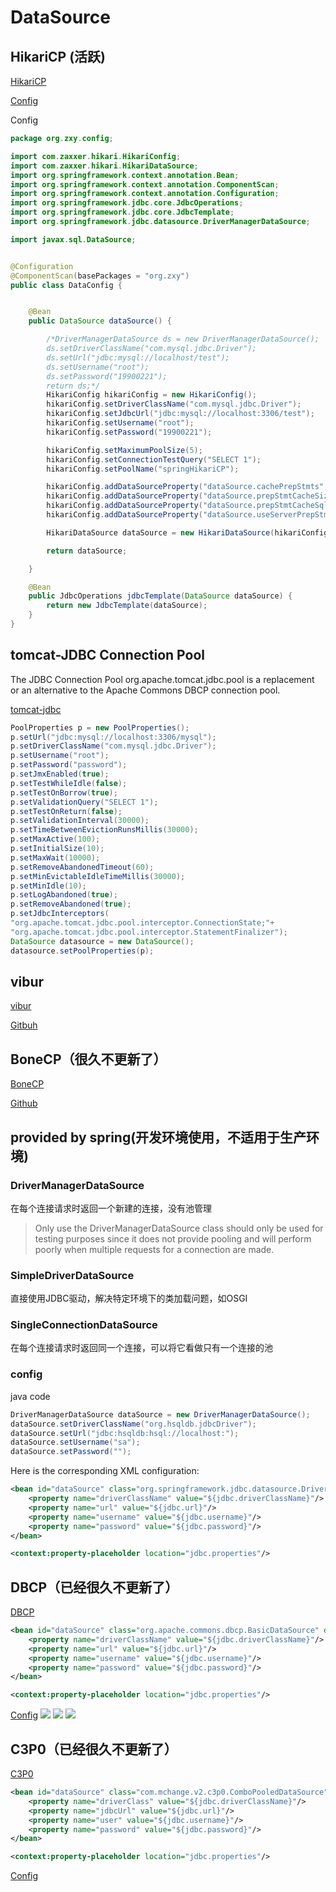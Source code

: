 # DataSource
## HikariCP (活跃)
[HikariCP](https://brettwooldridge.github.io/HikariCP/)

[Config](https://github.com/brettwooldridge/HikariCP#initialization)

Config
```java
package org.zxy.config;

import com.zaxxer.hikari.HikariConfig;
import com.zaxxer.hikari.HikariDataSource;
import org.springframework.context.annotation.Bean;
import org.springframework.context.annotation.ComponentScan;
import org.springframework.context.annotation.Configuration;
import org.springframework.jdbc.core.JdbcOperations;
import org.springframework.jdbc.core.JdbcTemplate;
import org.springframework.jdbc.datasource.DriverManagerDataSource;

import javax.sql.DataSource;


@Configuration
@ComponentScan(basePackages = "org.zxy")
public class DataConfig {


    @Bean
    public DataSource dataSource() {

        /*DriverManagerDataSource ds = new DriverManagerDataSource();
        ds.setDriverClassName("com.mysql.jdbc.Driver");
        ds.setUrl("jdbc:mysql://localhost/test");
        ds.setUsername("root");
        ds.setPassword("19900221");
        return ds;*/
        HikariConfig hikariConfig = new HikariConfig();
        hikariConfig.setDriverClassName("com.mysql.jdbc.Driver");
        hikariConfig.setJdbcUrl("jdbc:mysql://localhost:3306/test");
        hikariConfig.setUsername("root");
        hikariConfig.setPassword("19900221");

        hikariConfig.setMaximumPoolSize(5);
        hikariConfig.setConnectionTestQuery("SELECT 1");
        hikariConfig.setPoolName("springHikariCP");

        hikariConfig.addDataSourceProperty("dataSource.cachePrepStmts", "true");
        hikariConfig.addDataSourceProperty("dataSource.prepStmtCacheSize", "250");
        hikariConfig.addDataSourceProperty("dataSource.prepStmtCacheSqlLimit", "2048");
        hikariConfig.addDataSourceProperty("dataSource.useServerPrepStmts", "true");

        HikariDataSource dataSource = new HikariDataSource(hikariConfig);

        return dataSource;

    }

    @Bean
    public JdbcOperations jdbcTemplate(DataSource dataSource) {
        return new JdbcTemplate(dataSource);
    }
}
```
## tomcat-JDBC Connection Pool
The JDBC Connection Pool org.apache.tomcat.jdbc.pool is a replacement or an alternative to the Apache Commons DBCP connection pool.

[tomcat-jdbc](https://tomcat.apache.org/tomcat-7.0-doc/jdbc-pool.html#Configuring_JDBC_interceptors)
```java
PoolProperties p = new PoolProperties();
p.setUrl("jdbc:mysql://localhost:3306/mysql");
p.setDriverClassName("com.mysql.jdbc.Driver");
p.setUsername("root");
p.setPassword("password");
p.setJmxEnabled(true);
p.setTestWhileIdle(false);
p.setTestOnBorrow(true);
p.setValidationQuery("SELECT 1");
p.setTestOnReturn(false);
p.setValidationInterval(30000);
p.setTimeBetweenEvictionRunsMillis(30000);
p.setMaxActive(100);
p.setInitialSize(10);
p.setMaxWait(10000);
p.setRemoveAbandonedTimeout(60);
p.setMinEvictableIdleTimeMillis(30000);
p.setMinIdle(10);
p.setLogAbandoned(true);
p.setRemoveAbandoned(true);
p.setJdbcInterceptors(
"org.apache.tomcat.jdbc.pool.interceptor.ConnectionState;"+
"org.apache.tomcat.jdbc.pool.interceptor.StatementFinalizer");
DataSource datasource = new DataSource();
datasource.setPoolProperties(p);
```

## vibur
[vibur](http://www.vibur.org/)

[Gitbuh](https://github.com/vibur/vibur-dbcp)

## BoneCP（很久不更新了）
[BoneCP](http://www.jolbox.com/)

[Github](https://github.com/wwadge/bonecp)


## provided by spring(开发环境使用，不适用于生产环境)
### DriverManagerDataSource
在每个连接请求时返回一个新建的连接，没有池管理
> Only use the DriverManagerDataSource class should only be used for testing purposes since it does not provide pooling and will perform poorly when multiple requests for a connection are made.
### SimpleDriverDataSource
直接使用JDBC驱动，解决特定环境下的类加载问题，如OSGI
### SingleConnectionDataSource
在每个连接请求时返回同一个连接，可以将它看做只有一个连接的池
### config
java code
```java
DriverManagerDataSource dataSource = new DriverManagerDataSource();
dataSource.setDriverClassName("org.hsqldb.jdbcDriver");
dataSource.setUrl("jdbc:hsqldb:hsql://localhost:");
dataSource.setUsername("sa");
dataSource.setPassword("");
```
Here is the corresponding XML configuration:
```xml
<bean id="dataSource" class="org.springframework.jdbc.datasource.DriverManagerDataSource">
    <property name="driverClassName" value="${jdbc.driverClassName}"/>
    <property name="url" value="${jdbc.url}"/>
    <property name="username" value="${jdbc.username}"/>
    <property name="password" value="${jdbc.password}"/>
</bean>

<context:property-placeholder location="jdbc.properties"/>
```
## DBCP（已经很久不更新了）
[DBCP](https://commons.apache.org/proper/commons-dbcp/)
```xml
<bean id="dataSource" class="org.apache.commons.dbcp.BasicDataSource" destroy-method="close">
    <property name="driverClassName" value="${jdbc.driverClassName}"/>
    <property name="url" value="${jdbc.url}"/>
    <property name="username" value="${jdbc.username}"/>
    <property name="password" value="${jdbc.password}"/>
</bean>

<context:property-placeholder location="jdbc.properties"/>
```
[Config](http://people.apache.org/~dirkv/dbcp/configuration.html)
![](images/dbcpconfig1.jpg)
![](images/dbcpconfig2.jpg)
![](images/dbcpconfig3.jpg)


## C3P0（已经很久不更新了）
[C3P0](http://www.mchange.com/projects/c3p0/)
```xml
<bean id="dataSource" class="com.mchange.v2.c3p0.ComboPooledDataSource" destroy-method="close">
    <property name="driverClass" value="${jdbc.driverClassName}"/>
    <property name="jdbcUrl" value="${jdbc.url}"/>
    <property name="user" value="${jdbc.username}"/>
    <property name="password" value="${jdbc.password}"/>
</bean>

<context:property-placeholder location="jdbc.properties"/>
```
[Config](http://www.mchange.com/projects/c3p0/#configuration)